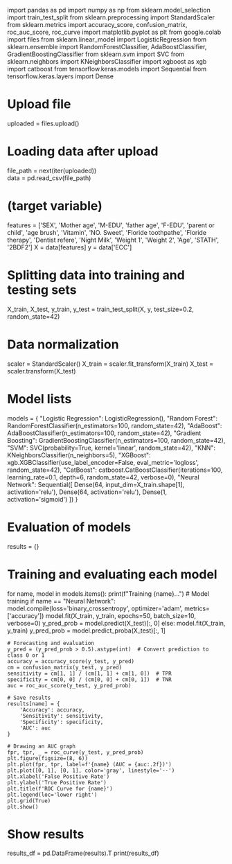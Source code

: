 import pandas as pd
import numpy as np
from sklearn.model_selection import train_test_split
from sklearn.preprocessing import StandardScaler
from sklearn.metrics import accuracy_score, confusion_matrix, roc_auc_score, roc_curve
import matplotlib.pyplot as plt
from google.colab import files
from sklearn.linear_model import LogisticRegression
from sklearn.ensemble import RandomForestClassifier, AdaBoostClassifier, GradientBoostingClassifier
from sklearn.svm import SVC
from sklearn.neighbors import KNeighborsClassifier
import xgboost as xgb
import catboost
from tensorflow.keras.models import Sequential
from tensorflow.keras.layers import Dense

# Upload file
uploaded = files.upload()

# Loading data after upload
file_path = next(iter(uploaded))  
data = pd.read_csv(file_path)

# (target variable)
features = ['SEX', 'Mother age', 'M-EDU', 'father age', 'F-EDU', 'parent or child', 'age brush', 'Vitamin',
            'NO. Sweet', 'Floride toothpathe', 'Floride therapy', 'Dentist refere', 'Night Milk', 'Weight 1',
            'Weight 2', 'Age', 'STATH', '2BDF2']
X = data[features]
y = data['ECC']

# Splitting data into training and testing sets
X_train, X_test, y_train, y_test = train_test_split(X, y, test_size=0.2, random_state=42)

# Data normalization
scaler = StandardScaler()
X_train = scaler.fit_transform(X_train)
X_test = scaler.transform(X_test)

# Model lists
models = {
    "Logistic Regression": LogisticRegression(),
    "Random Forest": RandomForestClassifier(n_estimators=100, random_state=42),
    "AdaBoost": AdaBoostClassifier(n_estimators=100, random_state=42),
    "Gradient Boosting": GradientBoostingClassifier(n_estimators=100, random_state=42),
    "SVM": SVC(probability=True, kernel='linear', random_state=42),
    "KNN": KNeighborsClassifier(n_neighbors=5),
    "XGBoost": xgb.XGBClassifier(use_label_encoder=False, eval_metric='logloss', random_state=42),
    "CatBoost": catboost.CatBoostClassifier(iterations=100, learning_rate=0.1, depth=6, random_state=42, verbose=0),
    "Neural Network": Sequential([
        Dense(64, input_dim=X_train.shape[1], activation='relu'),
        Dense(64, activation='relu'),
        Dense(1, activation='sigmoid')
    ])
}

# Evaluation of models
results = {}

# Training and evaluating each model
for name, model in models.items():
    print(f"Training {name}...")
    # Model training
    if name == "Neural Network":
        model.compile(loss='binary_crossentropy', optimizer='adam', metrics=['accuracy'])
        model.fit(X_train, y_train, epochs=50, batch_size=10, verbose=0)
        y_pred_prob = model.predict(X_test)[:, 0]
    else:
        model.fit(X_train, y_train)
        y_pred_prob = model.predict_proba(X_test)[:, 1]

    # Forecasting and evaluation
    y_pred = (y_pred_prob > 0.5).astype(int)  # Convert prediction to class 0 or 1
    accuracy = accuracy_score(y_test, y_pred)
    cm = confusion_matrix(y_test, y_pred)
    sensitivity = cm[1, 1] / (cm[1, 1] + cm[1, 0])  # TPR
    specificity = cm[0, 0] / (cm[0, 0] + cm[0, 1])  # TNR
    auc = roc_auc_score(y_test, y_pred_prob)

    # Save results
    results[name] = {
        'Accuracy': accuracy,
        'Sensitivity': sensitivity,
        'Specificity': specificity,
        'AUC': auc
    }

    # Drawing an AUC graph
    fpr, tpr, _ = roc_curve(y_test, y_pred_prob)
    plt.figure(figsize=(8, 6))
    plt.plot(fpr, tpr, label=f'{name} (AUC = {auc:.2f})')
    plt.plot([0, 1], [0, 1], color='gray', linestyle='--')
    plt.xlabel('False Positive Rate')
    plt.ylabel('True Positive Rate')
    plt.title(f'ROC Curve for {name}')
    plt.legend(loc='lower right')
    plt.grid(True)
    plt.show()

# Show results
results_df = pd.DataFrame(results).T
print(results_df)

